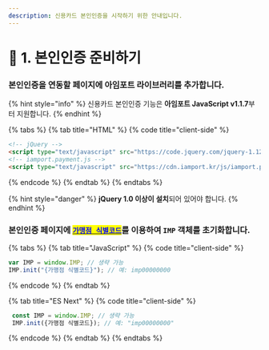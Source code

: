 ```yaml
---
description: 신용카드 본인인증을 시작하기 위한 안내입니다.
---
```


# 📒 1. 본인인증 준비하기

### 본인인증을 연동할 페이지에 아임포트 라이브러리를 추가합니다.&#x20;

{% hint style="info" %}
신용카드 본인인증 기능은 **아임포트 JavaScript v1.1.7**부터 지원합니다.
{% endhint %}

{% tabs %}
{% tab title="HTML" %}
{% code title="client-side" %}
```html
<!-- jQuery -->
<script type="text/javascript" src="https://code.jquery.com/jquery-1.12.4.min.js" ></script>
<!-- iamport.payment.js -->
<script type="text/javascript" src="https://cdn.iamport.kr/js/iamport.payment-{SDK-최신버전}.js"></script>
```
{% endcode %}
{% endtab %}
{% endtabs %}

{% hint style="danger" %}
**jQuery 1.0 이상이 설치**되어 있어야 합니다.
{% endhint %}

### 본인인증 페이지에 [<mark style="color:blue;">`가맹점 식별코드`</mark>](../../ready/3..md)를 이용하여 `IMP` 객체를 초기화합니다.

{% tabs %}
{% tab title="JavaScript" %}
{% code title="client-side" %}
```javascript
var IMP = window.IMP; // 생략 가능
IMP.init("{가맹점 식별코드}"); // 예: imp00000000
```
{% endcode %}
{% endtab %}

{% tab title="ES Next" %}
{% code title="client-side" %}
```javascript
 const IMP = window.IMP; // 생략 가능
 IMP.init({가맹점 식별코드}); // 예: "imp00000000"
```
{% endcode %}
{% endtab %}
{% endtabs %}
